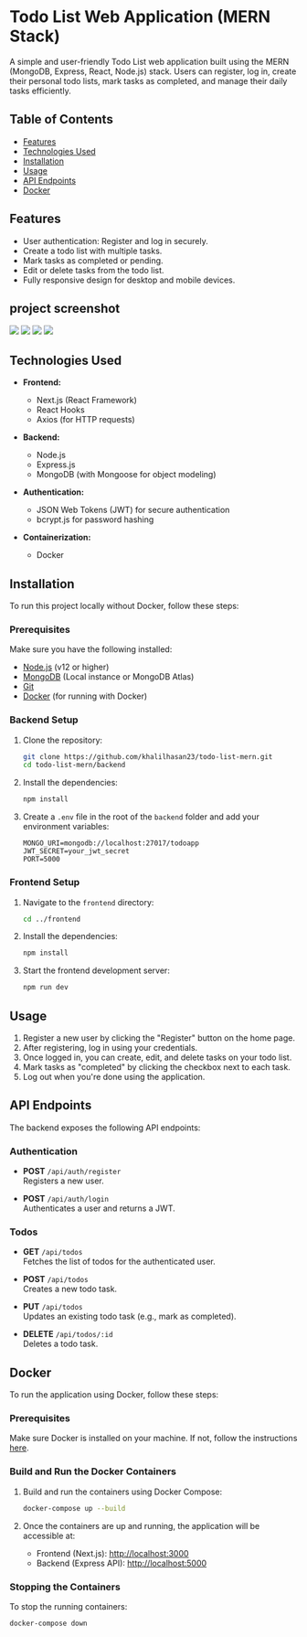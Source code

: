 
# Todo List Web Application (MERN Stack)

A simple and user-friendly Todo List web application built using the MERN (MongoDB, Express, React, Node.js) stack. Users can register, log in, create their personal todo lists, mark tasks as completed, and manage their daily tasks efficiently.

## Table of Contents

- [Features](#features)
- [Technologies Used](#technologies-used)
- [Installation](#installation)
- [Usage](#usage)
- [API Endpoints](#api-endpoints)
- [Docker](#docker)

## Features

- User authentication: Register and log in securely.
- Create a todo list with multiple tasks.
- Mark tasks as completed or pending.
- Edit or delete tasks from the todo list.
- Fully responsive design for desktop and mobile devices.

## project screenshot
![](https://github.com/khalilhasan23/todo-list-mern-stack/blob/main/project-images/Capture.PNG)
![](https://github.com/khalilhasan23/todo-list-mern-stack/blob/main/project-images/Capture2.PNG)
![](https://github.com/khalilhasan23/todo-list-mern-stack/blob/main/project-images/Capture1.PNG)
![](https://github.com/khalilhasan23/todo-list-mern-stack/blob/main/project-images/Capture3.PNG)

## Technologies Used

- **Frontend:**
  - Next.js (React Framework)
  - React Hooks
  - Axios (for HTTP requests)
  
- **Backend:**
  - Node.js
  - Express.js
  - MongoDB (with Mongoose for object modeling)
  
- **Authentication:**
  - JSON Web Tokens (JWT) for secure authentication
  - bcrypt.js for password hashing

- **Containerization:**
  - Docker

## Installation

To run this project locally without Docker, follow these steps:

### Prerequisites

Make sure you have the following installed:

- [Node.js](https://nodejs.org/) (v12 or higher)
- [MongoDB](https://www.mongodb.com/) (Local instance or MongoDB Atlas)
- [Git](https://git-scm.com/)
- [Docker](https://www.docker.com/get-started) (for running with Docker)


### Backend Setup

1. Clone the repository:

    ```bash
    git clone https://github.com/khalilhasan23/todo-list-mern.git
    cd todo-list-mern/backend
    ```

2. Install the dependencies:

    ```bash
    npm install
    ```

3. Create a `.env` file in the root of the `backend` folder and add your environment variables:

    ```env
    MONGO_URI=mongodb://localhost:27017/todoapp
    JWT_SECRET=your_jwt_secret
    PORT=5000
    ```


### Frontend Setup

1. Navigate to the `frontend` directory:

    ```bash
    cd ../frontend
    ```

2. Install the dependencies:

    ```bash
    npm install
    ```

3. Start the frontend development server:

    ```bash
    npm run dev
    ```


## Usage

1. Register a new user by clicking the "Register" button on the home page.
2. After registering, log in using your credentials.
3. Once logged in, you can create, edit, and delete tasks on your todo list.
4. Mark tasks as "completed" by clicking the checkbox next to each task.
5. Log out when you're done using the application.

## API Endpoints

The backend exposes the following API endpoints:

### Authentication

- **POST** `/api/auth/register`  
  Registers a new user.
  
- **POST** `/api/auth/login`  
  Authenticates a user and returns a JWT.

### Todos

- **GET** `/api/todos`  
  Fetches the list of todos for the authenticated user.

- **POST** `/api/todos`  
  Creates a new todo task.

- **PUT** `/api/todos`  
  Updates an existing todo task (e.g., mark as completed).

- **DELETE** `/api/todos/:id`  
  Deletes a todo task.

## Docker

To run the application using Docker, follow these steps:

### Prerequisites

Make sure Docker is installed on your machine. If not, follow the instructions [here](https://docs.docker.com/get-docker/).

### Build and Run the Docker Containers

1. Build and run the containers using Docker Compose:

    ```bash
    docker-compose up --build
    ```

2. Once the containers are up and running, the application will be accessible at:

    - Frontend (Next.js): [http://localhost:3000](http://localhost:3000)
    - Backend (Express API): [http://localhost:5000](http://localhost:5000)

### Stopping the Containers

To stop the running containers:

```bash
docker-compose down

